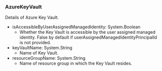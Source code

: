 ### AzureKeyVault
Details of Azure Key Vault.

- isAccessibleByUserAssignedManagedIdentity: System.Boolean
  - Whether the Key Vault is accessible by the user assigned managed identity. False by default if userAssignedManagedIdentityPrincipalId is not provided.
- keyVaultName: System.String
  - Name of Key Vault.
- resourceGroupName: System.String
  - Name of resource group in which the Key Vault resides.
